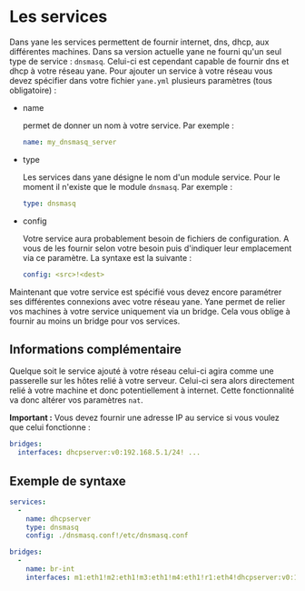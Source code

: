 # Les services

Dans yane les services permettent de fournir internet, dns, dhcp, aux différentes machines.
Dans sa version actuelle yane ne fourni qu'un seul type de service : `dnsmasq`. Celui-ci est cependant capable de fournir dns et dhcp à votre réseau yane.
Pour ajouter un service à votre réseau vous devez spécifier dans votre fichier `yane.yml` plusieurs paramètres (tous obligatoire) :
* name

  permet de donner un nom à votre service. Par exemple :
  ```Yaml
  name: my_dnsmasq_server
  ```

* type

  Les services dans yane désigne le nom d'un module service. Pour le moment il n'existe que le module `dnsmasq`.
  Par exemple :
  ```Yaml
  type: dnsmasq
  ```

* config

  Votre service aura probablement besoin de fichiers de configuration. A vous de les fournir selon votre besoin puis d'indiquer leur emplacement via ce paramètre.
  La syntaxe est la suivante :
  ```Yaml
  config: <src>!<dest>
  ```

Maintenant que votre service est spécifié vous devez encore paramétrer ses différentes connexions avec votre réseau yane.
Yane permet de relier vos machines à votre service uniquement via un bridge.
Cela vous oblige à fournir au moins un bridge pour vos services.

## Informations complémentaire

Quelque soit le service ajouté à votre réseau celui-ci agira comme une passerelle sur les hôtes relié à votre serveur. Celui-ci sera alors directement relié à votre machine et donc potentiellement à internet. Cette fonctionnalité va donc altérer vos paramètres `nat`.

**Important :**
Vous devez fournir une adresse IP au service si vous voulez que celui fonctionne :
```Yaml
bridges:
  interfaces: dhcpserver:v0:192.168.5.1/24! ...
```

## Exemple de syntaxe

```Yaml
services:
  -
    name: dhcpserver
    type: dnsmasq
    config: ./dnsmasq.conf!/etc/dnsmasq.conf

bridges:
  -
    name: br-int
    interfaces: m1:eth1!m2:eth1!m3:eth1!m4:eth1!r1:eth4!dhcpserver:v0:192.168.5.1/24


```
